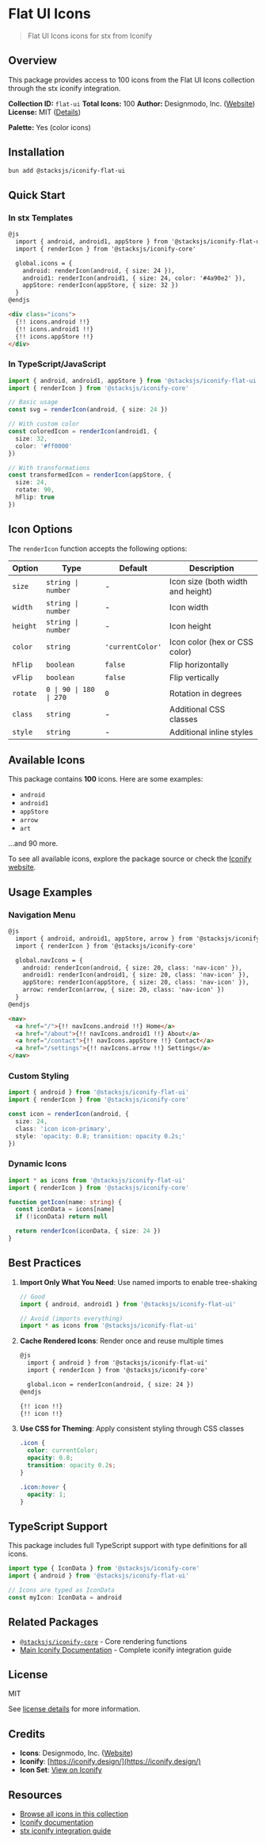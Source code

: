 # Flat UI Icons

> Flat UI Icons icons for stx from Iconify

## Overview

This package provides access to 100 icons from the Flat UI Icons collection through the stx iconify integration.

**Collection ID:** `flat-ui`
**Total Icons:** 100
**Author:** Designmodo, Inc. ([Website](https://github.com/designmodo/Flat-UI))
**License:** MIT ([Details](https://github.com/designmodo/Flat-UI/blob/master/LICENSE))

**Palette:** Yes (color icons)

## Installation

```bash
bun add @stacksjs/iconify-flat-ui
```

## Quick Start

### In stx Templates

```html
@js
  import { android, android1, appStore } from '@stacksjs/iconify-flat-ui'
  import { renderIcon } from '@stacksjs/iconify-core'

  global.icons = {
    android: renderIcon(android, { size: 24 }),
    android1: renderIcon(android1, { size: 24, color: '#4a90e2' }),
    appStore: renderIcon(appStore, { size: 32 })
  }
@endjs

<div class="icons">
  {!! icons.android !!}
  {!! icons.android1 !!}
  {!! icons.appStore !!}
</div>
```

### In TypeScript/JavaScript

```typescript
import { android, android1, appStore } from '@stacksjs/iconify-flat-ui'
import { renderIcon } from '@stacksjs/iconify-core'

// Basic usage
const svg = renderIcon(android, { size: 24 })

// With custom color
const coloredIcon = renderIcon(android1, {
  size: 32,
  color: '#ff0000'
})

// With transformations
const transformedIcon = renderIcon(appStore, {
  size: 24,
  rotate: 90,
  hFlip: true
})
```

## Icon Options

The `renderIcon` function accepts the following options:

| Option | Type | Default | Description |
|--------|------|---------|-------------|
| `size` | `string \| number` | - | Icon size (both width and height) |
| `width` | `string \| number` | - | Icon width |
| `height` | `string \| number` | - | Icon height |
| `color` | `string` | `'currentColor'` | Icon color (hex or CSS color) |
| `hFlip` | `boolean` | `false` | Flip horizontally |
| `vFlip` | `boolean` | `false` | Flip vertically |
| `rotate` | `0 \| 90 \| 180 \| 270` | `0` | Rotation in degrees |
| `class` | `string` | - | Additional CSS classes |
| `style` | `string` | - | Additional inline styles |

## Available Icons

This package contains **100** icons. Here are some examples:

- `android`
- `android1`
- `appStore`
- `arrow`
- `art`

...and 90 more.

To see all available icons, explore the package source or check the [Iconify website](https://icon-sets.iconify.design/flat-ui/).

## Usage Examples

### Navigation Menu

```html
@js
  import { android, android1, appStore, arrow } from '@stacksjs/iconify-flat-ui'
  import { renderIcon } from '@stacksjs/iconify-core'

  global.navIcons = {
    android: renderIcon(android, { size: 20, class: 'nav-icon' }),
    android1: renderIcon(android1, { size: 20, class: 'nav-icon' }),
    appStore: renderIcon(appStore, { size: 20, class: 'nav-icon' }),
    arrow: renderIcon(arrow, { size: 20, class: 'nav-icon' })
  }
@endjs

<nav>
  <a href="/">{!! navIcons.android !!} Home</a>
  <a href="/about">{!! navIcons.android1 !!} About</a>
  <a href="/contact">{!! navIcons.appStore !!} Contact</a>
  <a href="/settings">{!! navIcons.arrow !!} Settings</a>
</nav>
```

### Custom Styling

```typescript
import { android } from '@stacksjs/iconify-flat-ui'
import { renderIcon } from '@stacksjs/iconify-core'

const icon = renderIcon(android, {
  size: 24,
  class: 'icon icon-primary',
  style: 'opacity: 0.8; transition: opacity 0.2s;'
})
```

### Dynamic Icons

```typescript
import * as icons from '@stacksjs/iconify-flat-ui'
import { renderIcon } from '@stacksjs/iconify-core'

function getIcon(name: string) {
  const iconData = icons[name]
  if (!iconData) return null

  return renderIcon(iconData, { size: 24 })
}
```

## Best Practices

1. **Import Only What You Need**: Use named imports to enable tree-shaking
   ```typescript
   // Good
   import { android, android1 } from '@stacksjs/iconify-flat-ui'

   // Avoid (imports everything)
   import * as icons from '@stacksjs/iconify-flat-ui'
   ```

2. **Cache Rendered Icons**: Render once and reuse multiple times
   ```html
   @js
     import { android } from '@stacksjs/iconify-flat-ui'
     import { renderIcon } from '@stacksjs/iconify-core'

     global.icon = renderIcon(android, { size: 24 })
   @endjs

   {!! icon !!}
   {!! icon !!}
   ```

3. **Use CSS for Theming**: Apply consistent styling through CSS classes
   ```css
   .icon {
     color: currentColor;
     opacity: 0.8;
     transition: opacity 0.2s;
   }

   .icon:hover {
     opacity: 1;
   }
   ```

## TypeScript Support

This package includes full TypeScript support with type definitions for all icons.

```typescript
import type { IconData } from '@stacksjs/iconify-core'
import { android } from '@stacksjs/iconify-flat-ui'

// Icons are typed as IconData
const myIcon: IconData = android
```

## Related Packages

- [`@stacksjs/iconify-core`](../iconify-core) - Core rendering functions
- [Main Iconify Documentation](../../docs/iconify.md) - Complete iconify integration guide

## License

MIT

See [license details](https://github.com/designmodo/Flat-UI/blob/master/LICENSE) for more information.

## Credits

- **Icons**: Designmodo, Inc. ([Website](https://github.com/designmodo/Flat-UI))
- **Iconify**: [https://iconify.design/](https://iconify.design/)
- **Icon Set**: [View on Iconify](https://icon-sets.iconify.design/flat-ui/)

## Resources

- [Browse all icons in this collection](https://icon-sets.iconify.design/flat-ui/)
- [Iconify documentation](https://iconify.design/docs/)
- [stx iconify integration guide](../../docs/iconify.md)
